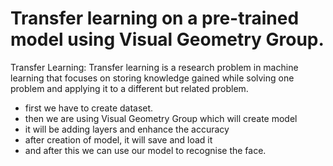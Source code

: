  # Transfer learning on a pre-trained model using Visual Geometry Group.
Transfer Learning: Transfer learning is a research problem in machine learning that focuses on storing knowledge gained while solving one problem and applying it to a different but related problem. 

- first we have to create dataset.
- then  we are using Visual Geometry Group which will create model
- it will be adding layers and enhance the accuracy
- after creation of model, it will save and load it
- and after this we can use our model to  recognise the face.
